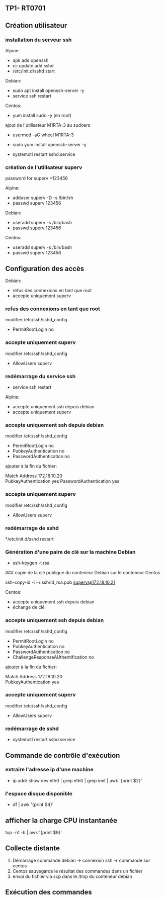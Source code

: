 ## TP1- RT0701 

## Création utilisateur

### installation du serveur ssh 

Alpine:
* apk add openssh
* rc-update add sshd
* /etc/init.d/sshd start


Debian:
* sudo apt install openssh-server -y
* service ssh restart


Centos:
* yum install sudo -y (en root)

ajout de l'utilisateur M1RTA-3 au sudoers
* usermod -aG wheel M1RTA-3

* sudo yum install openssh-server -y

* systemctl restart sshd.service


### création de l'utilisateur superv

password for superv =123456

Alpine:

* adduser superv -D -s /bin/sh
* passwd superv
123456

Debian:
* useradd superv -s /bin/bash
* passwd superv
123456

Centos:
* useradd superv -s /bin/bash
* passwd superv
123456


## Configuration des accès

Debian:
* refus des connexions en tant que root
* accepte uniquement superv

### refus des connexions en tant que root

modifier /etc/ssh/sshd_config

* PermitRootLogin no

### accepte uniquement superv
modifier /etc/ssh/sshd_config
* AllowUsers superv

### redémarrage du service ssh
* service ssh restart



Alpine:
* accepte uniquement ssh depuis debian
* accepte uniquement superv



### accepte uniquement ssh depuis debian
modifier /etc/ssh/sshd_config

* PermitRootLogin no
* PubkeyAuthentication no  
* PasswordAuthentication no

ajouter à la fin du fichier:

Match Address 172.18.10.20  
    PubkeyAuthentication yes
    PasswordAuthentication yes


### accepte uniquement superv
modifier /etc/ssh/sshd_config
* AllowUsers superv
    
### redémarrage de sshd
*/etc/init.d/sshd restart


### Génération d'une paire de clé sur la machine Debian


* ssh-keygen -t rsa

### copie de la clé publique du conteneur Debian sur le conteneur Centos

ssh-copy-id -i ~/.ssh/id_rsa.pub superv@172.18.10.21

Centos:
* accepte uniquement ssh depuis debian
* échange de clé 

### accepte uniquement ssh depuis debian 
modifier /etc/ssh/sshd_config

* PermitRootLogin no
* PubkeyAuthentication no  
* PasswordAuthentication no
* ChallengeResponseAUthentification no


ajouter à la fin du fichier:

Match Address 172.18.10.20  
    PubkeyAuthentication yes

### accepte uniquement superv
modifier /etc/ssh/sshd_config
* AllowUsers superv

### redémarrage de sshd
* systemctl restart sshd.service

## Commande de contrôle d'exécution

### extraire l'adresse ip d'une machine

* ip addr show dev eth0 | grep eth0 | grep inet | awk '{print $2}'

### l'espace disque disponible
 
* df | awk '{print $4}'


## afficher la charge CPU instantanée

top -n1 -b | awk '{print $9}'


## Collecte distante

1) Démarrage commande debian -> connexion ssh -> commande sur centos
2) Centos sauvegarde le résultat des commandes dans un fichier
3) envoi du fichier via scp dans le /tmp du conteneur debian

## Exécution des commandes




